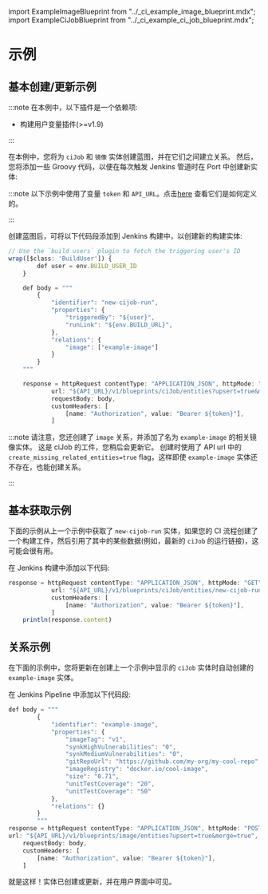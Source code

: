 import ExampleImageBlueprint from "../_ci_example_image_blueprint.mdx";
import ExampleCiJobBlueprint from "../_ci_example_ci_job_blueprint.mdx";

# 示例

## 基本创建/更新示例

:::note 在本例中，以下插件是一个依赖项: 

* 构建用户变量插件(>=v1.9)

:::

在本例中，您将为 `ciJob` 和 `镜像` 实体创建蓝图，并在它们之间建立关系。 然后，您将添加一些 Groovy 代码，以便在每次触发 Jenkins 管道时在 Port 中创建新实体: 

<ExampleImageBlueprint />

<ExampleCiJobBlueprint />

:::note 以下示例中使用了变量 `token` 和 `API_URL`。点击[here](./jenkins-deployment.md#fetching-your-api-token) 查看它们是如何定义的。

:::

创建蓝图后，可将以下代码段添加到 Jenkins 构建中，以创建新的构建实体: 

```js showLineNumbers
// Use the `build users` plugin to fetch the triggering user's ID
wrap([$class: 'BuildUser']) {
        def user = env.BUILD_USER_ID
    }

    def body = """
        {
            "identifier": "new-cijob-run",
            "properties": {
                "triggeredBy": "${user}",
                "runLink": "${env.BUILD_URL}",
            },
            "relations": {
                "image": ["example-image"]
            }
        }
    """

    response = httpRequest contentType: "APPLICATION_JSON", httpMode: "POST",
            url: "${API_URL}/v1/blueprints/ciJob/entities?upsert=true&merge=true&create_missing_related_entities=true",
            requestBody: body,
            customHeaders: [
                [name: "Authorization", value: "Bearer ${token}"],
            ]
```

:::note 请注意，您还创建了 `image` 关系，并添加了名为 `example-image` 的相关镜像实体。 这是 ciJob 的工件，您稍后会更新它。 创建时使用了 API url 中的 `create_missing_related_entities=true` flag，这样即使 `example-image` 实体还不存在，也能创建关系。

:::

## 基本获取示例

下面的示例从上一个示例中获取了 `new-cijob-run` 实体，如果您的 CI 流程创建了一个构建工件，然后引用了其中的某些数据(例如，最新的 `ciJob` 的运行链接)，这可能会很有用。

在 Jenkins 构建中添加以下代码: 

```js showLineNumbers
response = httpRequest contentType: "APPLICATION_JSON", httpMode: "GET",
            url: "${API_URL}/v1/blueprints/ciJob/entities/new-cijob-run",
            customHeaders: [
                [name: "Authorization", value: "Bearer ${token}"],
            ]
    println(response.content)
```

## 关系示例

在下面的示例中，您将更新在创建上一个示例中显示的 `ciJob` 实体时自动创建的 `example-image` 实体。

在 Jenkins Pipeline 中添加以下代码段: 

```js showLineNumbers
def body = """
        {
            "identifier": "example-image",
            "properties": {
                "imageTag": "v1",
                "synkHighVulnerabilities": "0",
                "synkMediumVulnerabilities": "0",
                "gitRepoUrl": "https://github.com/my-org/my-cool-repo",
                "imageRegistry": "docker.io/cool-image",
                "size": "0.71",
                "unitTestCoverage": "20",
                "unitTestCoverage": "50"
            },
            "relations": {}
        }
        """
response = httpRequest contentType: "APPLICATION_JSON", httpMode: "POST",
url: "${API_URL}/v1/blueprints/image/entities?upsert=true&merge=true",
    requestBody: body,
    customHeaders: [
        [name: "Authorization", value: "Bearer ${token}"],
    ]
```

就是这样！实体已创建或更新，并在用户界面中可见。